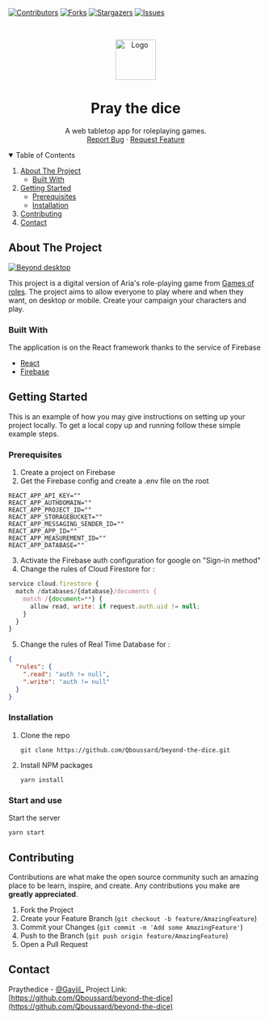 
[![Contributors][contributors-shield]][contributors-url]
[![Forks][forks-shield]][forks-url]
[![Stargazers][stars-shield]][stars-url]
[![Issues][issues-shield]][issues-url]



<!-- PROJECT LOGO -->
<br />
<p align="center">
  <a href="http://www.praythedice.com">
    <img src="https://zupimages.net/up/21/37/k2df.png" alt="Logo" width="80" height="80">
  </a>

  <h1 align="center">Pray the dice</h1>

  <p align="center">
    A web tabletop app for roleplaying games.
    <br />
    <a href="https://github.com/Qboussard/beyond-the-dice/issues">Report Bug</a>
    ·
    <a href="https://github.com/Qboussard/beyond-the-dice/issues">Request Feature</a>
  </p>
</p>



<!-- TABLE OF CONTENTS -->
<details open="open">
  <summary>Table of Contents</summary>
  <ol>
    <li>
      <a href="#about-the-project">About The Project</a>
      <ul>
        <li><a href="#built-with">Built With</a></li>
      </ul>
    </li>
    <li>
      <a href="#getting-started">Getting Started</a>
      <ul>
        <li><a href="#prerequisites">Prerequisites</a></li>
        <li><a href="#installation">Installation</a></li>
      </ul>
    </li>
    <li><a href="#contributing">Contributing</a></li>
    <li><a href="#contact">Contact</a></li>
  </ol>
</details>



<!-- ABOUT THE PROJECT -->
## About The Project

[![Beyond desktop][product-screenshot]](https://example.com)

This project is a digital version of Aria's role-playing game from [Games of roles](https://game-of-roles.com/). 
The project aims to allow everyone to play where and when they want, on desktop or mobile.
Create your campaign your characters and play.

### Built With

The application is on the React framework thanks to the service of Firebase
* [React](https://fr.reactjs.org/)
* [Firebase](https://firebase.google.com/)


<!-- GETTING STARTED -->
## Getting Started

This is an example of how you may give instructions on setting up your project locally.
To get a local copy up and running follow these simple example steps.

### Prerequisites

1. Create a project on Firebase
2. Get the Firebase config and create a .env file on the root
```console
REACT_APP_API_KEY=""
REACT_APP_AUTHDOMAIN=""
REACT_APP_PROJECT_ID=""
REACT_APP_STORAGEBUCKET=""
REACT_APP_MESSAGING_SENDER_ID=""
REACT_APP_APP_ID=""
REACT_APP_MEASUREMENT_ID=""
REACT_APP_DATABASE=""
```
3. Activate the Firebase auth configuration for google on "Sign-in method"
4. Change the rules of Cloud Firestore for :
```javascript
service cloud.firestore {
  match /databases/{database}/documents {
    match /{document=**} {
      allow read, write: if request.auth.uid != null;
    }
  }
}
```
5. Change the rules of Real Time Database for :
```json
{
  "rules": {
    ".read": "auth != null",
    ".write": "auth != null"
  }
}
```

### Installation

1. Clone the repo
   ```console
   git clone https://github.com/Qboussard/beyond-the-dice.git
   ```
2. Install NPM packages
   ```console
   yarn install
   ```

### Start and use

Start the server
  ```console
  yarn start
  ```


<!-- CONTRIBUTING -->
## Contributing

Contributions are what make the open source community such an amazing place to be learn, inspire, and create. Any contributions you make are **greatly appreciated**.

1. Fork the Project
2. Create your Feature Branch (`git checkout -b feature/AmazingFeature`)
3. Commit your Changes (`git commit -m 'Add some AmazingFeature'`)
4. Push to the Branch (`git push origin feature/AmazingFeature`)
5. Open a Pull Request


<!-- LICENSE 
## License

Distributed under the MIT License. See `LICENSE` for more information.
-->


<!-- CONTACT -->
## Contact

Praythedice - [@Gaviil_](https://twitter.com/praythedice)
Project Link: [https://github.com/Qboussard/beyond-the-dice](https://github.com/Qboussard/beyond-the-dice)



<!-- ACKNOWLEDGEMENTS 
## Acknowledgements
* [GitHub Emoji Cheat Sheet](https://www.webpagefx.com/tools/emoji-cheat-sheet)
* [Img Shields](https://shields.io)
* [Choose an Open Source License](https://choosealicense.com)
* [GitHub Pages](https://pages.github.com)
* [Animate.css](https://daneden.github.io/animate.css)
* [Loaders.css](https://connoratherton.com/loaders)
* [Slick Carousel](https://kenwheeler.github.io/slick)
* [Smooth Scroll](https://github.com/cferdinandi/smooth-scroll)
* [Sticky Kit](http://leafo.net/sticky-kit)
* [JVectorMap](http://jvectormap.com)
* [Font Awesome](https://fontawesome.com)
-->




<!-- MARKDOWN LINKS & IMAGES -->
<!-- https://www.markdownguide.org/basic-syntax/#reference-style-links -->
[contributors-shield]: https://img.shields.io/github/contributors/Qboussard/beyond-the-dice.svg?style=for-the-badge
[contributors-url]: https://github.com/Qboussard/beyond-the-dice/graphs/contributors
[forks-shield]: https://img.shields.io/github/forks/Qboussard/beyond-the-dice.svg?style=for-the-badge
[forks-url]: https://github.com/Qboussard/beyond-the-dice/network/members
[stars-shield]: https://img.shields.io/github/stars/Qboussard/beyond-the-dice.svg?style=for-the-badge
[stars-url]: https://github.com/Qboussard/beyond-the-dice/stargazers
[issues-shield]: https://img.shields.io/github/issues/Qboussard/beyond-the-dice.svg?style=for-the-badge
[issues-url]: https://github.com/Qboussard/beyond-the-dice/issues
[product-screenshot]:https://zupimages.net/up/21/37/f0b1.png
